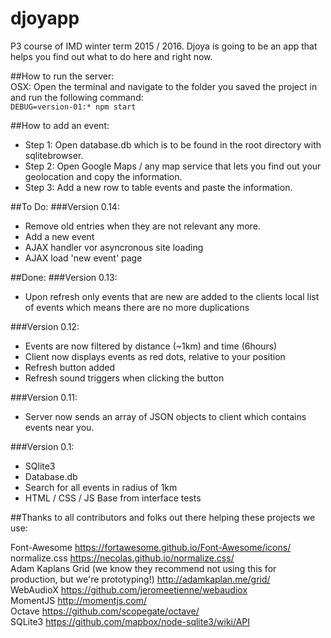 # djoyapp
P3 course of IMD winter term 2015 / 2016. Djoya is going to be an app that helps you find out what to do here and right now.

##How to run the server:  
OSX: Open the terminal and navigate to the folder you saved the project in and run the following command:   
``` DEBUG=version-01:* npm start ```  

##How to add an event:
* Step 1: Open database.db which is to be found in the root directory with sqlitebrowser.
* Step 2: Open Google Maps / any map service that lets you find out your geolocation and copy the information.
* Step 3: Add a new row to table events and paste the information.

##To Do:
###Version 0.14:  
* Remove old entries when they are not relevant any more.
* Add a new event
* AJAX handler vor asyncronous site loading 
* AJAX load 'new event' page

##Done:
###Version 0.13: 
* Upon refresh only events that are new are added to the clients local list of events which means there are no more duplications  

###Version 0.12:  
* Events are now filtered by distance (~1km) and time (6hours)
* Client now displays events as red dots, relative to your position
* Refresh button added
* Refresh sound triggers when clicking the button  

###Version 0.11: 
* Server now sends an array of JSON objects to client which contains events near you. 

###Version 0.1:  
* SQlite3
* Database.db
* Search for all events in radius of 1km
* HTML / CSS / JS Base from interface tests

##Thanks to all contributors and folks out there helping these projects we use:

Font-Awesome
https://fortawesome.github.io/Font-Awesome/icons/  
normalize.css
https://necolas.github.io/normalize.css/  
Adam Kaplans Grid (we know they recommend not using this for production, but we're prototyping!)
http://adamkaplan.me/grid/  
WebAudioX
https://github.com/jeromeetienne/webaudiox  
MomentJS
http://momentjs.com/  
Octave
https://github.com/scopegate/octave/   
SQLite3 
https://github.com/mapbox/node-sqlite3/wiki/API

